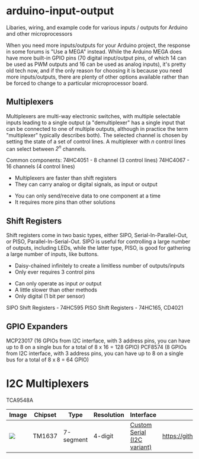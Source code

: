 # arduino-input-output
Libaries, wiring, and example code for various inputs / outputs for Arduino and other microprocessors

When you need more inputs/outputs for your Arduino project, the response in some forums is "Use a MEGA" instead.
While the Arduino MEGA does have more built-in GPIO pins (70 digital input/output pins, of which 14 can be used as PWM outputs and 16 can be used as analog inputs), it's pretty old tech now, and if the only reason for choosing it is because you need more inputs/outputs, there are plenty of other options available rather than be forced to change to a particular microprocessor board.

## Multiplexers
Multiplexers are multi-way electronic switches, with multiple selectable inputs leading to a single output (a "demultiplexer" has a single input that can be connected to one of multiple outputs, although in practice the term "multiplexer" typically describes both). The selected channel is chosen by setting the state of a set of control lines. A multiplexer with _n_ control lines can select between _2<sup>n</sup>_ channels.

Common components:
74HC4051 - 8 channel (3 control lines)
74HC4067 - 16 channels (4 control lines)

+ Multiplexers are faster than shift registers
+ They can carry analog or digital signals, as input or output
- You can only send/receive data to one component at a time
- It requires more pins than other solutions

## Shift Registers

Shift registers come in two basic types, either SIPO, Serial-In-Parallel-Out, or PISO, Parallel-In-Serial-Out. SIPO is useful for controlling a large number of outputs, including LEDs, while the latter type, PISO, is good for gathering a large number of inputs, like buttons.

+ Daisy-chained infinitely to create a limitless number of outputs/inputs
+ Only ever requires 3 control pins
- Can only operate as input _or_ output
- A little slower than other methods
- Only digital (1 bit per sensor)

SIPO Shift Registers - 74HC595
PISO Shift Registers - 74HC165, CD4021


## GPIO Expanders
MCP23017 (16 GPIOs from I2C interface, with 3 address pins, you can have up to 8 on a single bus for a total of 8 x 16 = 128 GPIO)
PCF8574 (8 GPIOs from I2C interface, with 3 address pins, you can have up to 8 on a single bus for a total of 8 x 8 = 64 GPIO)


# I2C Multiplexers
TCA9548A



| Image | Chipset  | Type | Resolution  | Interface | Code  | Purchase |
| -------------- | ------------- | ------------- | ------------- | ------------- | ------------- | ------------- |
| ![](Images/TM1637.jpg) | TM1637 | 7-segment | 4-digit | <a href="https://green-possum-today.blogspot.com/2018/10/a-comparison-of-tm1637-protocol-with.html">Custom Serial (I2C variant)</a> | https://github.com/RobTillaart/TM1637_RT | https://www.banggood.com/custlink/GDD3zSq2qk |
